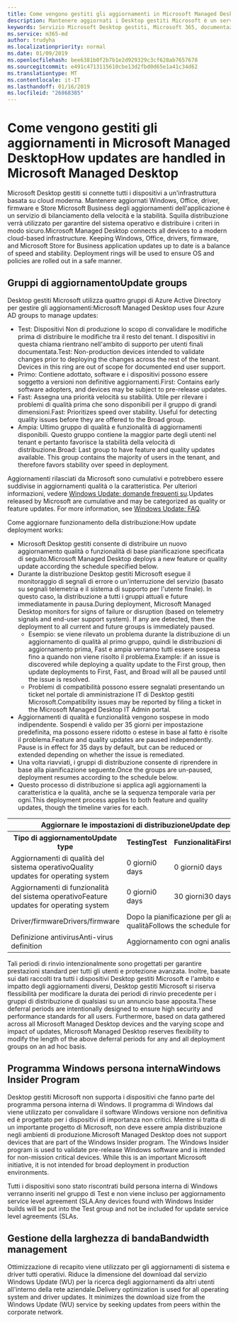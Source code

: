 ```yaml
---
title: Come vengono gestiti gli aggiornamenti in Microsoft Managed Desktop
description: Mantenere aggiornati i Desktop gestiti Microsoft è un servizio di bilanciamento della velocità e la stabilità.
keywords: Servizio Microsoft Desktop gestiti, Microsoft 365, documentazione
ms.service: m365-md
author: trudyha
ms.localizationpriority: normal
ms.date: 01/09/2019
ms.openlocfilehash: bee6381b0f2b7b1e2d929329c3cf628ab7657678
ms.sourcegitcommit: e491c4713115610cbe13d2fbd0d65e1a41c34d62
ms.translationtype: MT
ms.contentlocale: it-IT
ms.lasthandoff: 01/16/2019
ms.locfileid: "26868385"
---
```

# <a name="how-updates-are-handled-in-microsoft-managed-desktop"></a><span data-ttu-id="5025d-104">Come vengono gestiti gli aggiornamenti in Microsoft Managed Desktop</span><span class="sxs-lookup"><span data-stu-id="5025d-104">How updates are handled in Microsoft Managed Desktop</span></span>


<!--This topic is the target for a "Learn more" link in the Admin Portal (aka.ms/update-rings); do not delete.-->

<!--Update management -->

<span data-ttu-id="5025d-p101">Microsoft Desktop gestiti si connette tutti i dispositivi a un'infrastruttura basata su cloud moderna. Mantenere aggiornati Windows, Office, driver, firmware e Store Microsoft Business degli aggiornamenti dell'applicazione è un servizio di bilanciamento della velocità e la stabilità. Squilla distribuzione verrà utilizzato per garantire del sistema operativo e distribuire i criteri in modo sicuro.</span><span class="sxs-lookup"><span data-stu-id="5025d-p101">Microsoft Managed Desktop connects all devices to a modern cloud-based infrastructure. Keeping Windows, Office, drivers, firmware, and Microsoft Store for Business application updates up to date is a balance of speed and stability. Deployment rings will be used to ensure OS and policies are rolled out in a safe manner.</span></span> 

## <a name="update-groups"></a><span data-ttu-id="5025d-108">Gruppi di aggiornamento</span><span class="sxs-lookup"><span data-stu-id="5025d-108">Update groups</span></span>

<span data-ttu-id="5025d-109">Desktop gestiti Microsoft utilizza quattro gruppi di Azure Active Directory per gestire gli aggiornamenti:</span><span class="sxs-lookup"><span data-stu-id="5025d-109">Microsoft Managed Desktop uses four Azure AD groups to manage updates:</span></span>

- <span data-ttu-id="5025d-p102">Test: Dispositivi Non di produzione lo scopo di convalidare le modifiche prima di distribuire le modifiche tra il resto del tenant. I dispositivi in questa chiama rientrano nell'ambito di supporto per utenti finali documentata.</span><span class="sxs-lookup"><span data-stu-id="5025d-p102">Test: Non-production devices intended to validate changes prior to deploying the changes across the rest of the tenant. Devices in this ring are out of scope for documented end user support.</span></span> 
- <span data-ttu-id="5025d-112">Primo: Contiene adottato, software e i dispositivi possono essere soggetto a versioni non definitive aggiornamenti.</span><span class="sxs-lookup"><span data-stu-id="5025d-112">First: Contains early software adopters, and devices may be subject to pre-release updates.</span></span>
- <span data-ttu-id="5025d-p103">Fast: Assegna una priorità velocità su stabilità. Utile per rilevare i problemi di qualità prima che sono disponibili per il gruppo di grandi dimensioni.</span><span class="sxs-lookup"><span data-stu-id="5025d-p103">Fast: Prioritizes speed over stability. Useful for detecting quality issues before they are offered to the Broad group.</span></span> 
- <span data-ttu-id="5025d-p104">Ampia: Ultimo gruppo di qualità e funzionalità di aggiornamenti disponibili. Questo gruppo contiene la maggior parte degli utenti nel tenant e pertanto favorisce la stabilità della velocità di distribuzione.</span><span class="sxs-lookup"><span data-stu-id="5025d-p104">Broad: Last group to have feature and quality updates available. This group contains the majority of users in the tenant, and therefore favors stability over speed in deployment.</span></span>

<span data-ttu-id="5025d-p105">Aggiornamenti rilasciati da Microsoft sono cumulativi e potrebbero essere suddivise in aggiornamenti qualità o la caratteristica. Per ulteriori informazioni, vedere [Windows Update: domande frequenti su](https://support.microsoft.com/help/12373/windows-update-faq).</span><span class="sxs-lookup"><span data-stu-id="5025d-p105">Updates released by Microsoft are cumulative and may be categorized as quality or feature updates. For more information, see [Windows Update: FAQ](https://support.microsoft.com/help/12373/windows-update-faq).</span></span> 

<span data-ttu-id="5025d-119">Come aggiornare funzionamento della distribuzione:</span><span class="sxs-lookup"><span data-stu-id="5025d-119">How update deployment works:</span></span>
- <span data-ttu-id="5025d-120">Microsoft Desktop gestiti consente di distribuire un nuovo aggiornamento qualità o funzionalità di base pianificazione specificata di seguito.</span><span class="sxs-lookup"><span data-stu-id="5025d-120">Microsoft Managed Desktop deploys a new feature or quality update according the schedule specified below.</span></span>
- <span data-ttu-id="5025d-p106">Durante la distribuzione Desktop gestiti Microsoft esegue il monitoraggio di segnali di errore o un'interruzione del servizio (basato su segnali telemetria e il sistema di supporto per l'utente finale). In questo caso, la distribuzione a tutti i gruppi attuali e future immediatamente in pausa.</span><span class="sxs-lookup"><span data-stu-id="5025d-p106">During deployment, Microsoft Managed Desktop monitors for signs of failure or disruption (based on telemetry signals and end-user support system). If any are detected, then the deployment to all current and future groups is immediately paused.</span></span>
    - <span data-ttu-id="5025d-123">Esempio: se viene rilevato un problema durante la distribuzione di un aggiornamento di qualità al primo gruppo, quindi le distribuzioni di aggiornamento prima, Fast e ampia verranno tutti essere sospesa fino a quando non viene risolto il problema.</span><span class="sxs-lookup"><span data-stu-id="5025d-123">Example: if an issue is discovered while deploying a quality update to the First group, then update deployments to First, Fast, and Broad will all be paused until the issue is resolved.</span></span>
    - <span data-ttu-id="5025d-124">Problemi di compatibilità possono essere segnalati presentando un ticket nel portale di amministrazione IT di Desktop gestiti Microsoft.</span><span class="sxs-lookup"><span data-stu-id="5025d-124">Compatibility issues may be reported by filing a ticket in the Microsoft Managed Desktop IT Admin portal.</span></span>
- <span data-ttu-id="5025d-p107">Aggiornamenti di qualità e funzionalità vengono sospese in modo indipendente. Sospendi è valido per 35 giorni per impostazione predefinita, ma possono essere ridotto o estese in base al fatto è risolte il problema.</span><span class="sxs-lookup"><span data-stu-id="5025d-p107">Feature and quality updates are paused independently. Pause is in effect for 35 days by default, but can be reduced or extended depending on whether the issue is remediated.</span></span>
- <span data-ttu-id="5025d-127">Una volta riavviati, i gruppi di distribuzione consente di riprendere in base alla pianificazione seguente.</span><span class="sxs-lookup"><span data-stu-id="5025d-127">Once the groups are un-paused, deployment resumes according to the schedule below.</span></span>
- <span data-ttu-id="5025d-128">Questo processo di distribuzione si applica agli aggiornamenti la caratteristica e la qualità, anche se la sequenza temporale varia per ogni.</span><span class="sxs-lookup"><span data-stu-id="5025d-128">This deployment process applies to both feature and quality updates, though the timeline varies for each.</span></span>

<table>
<tr><th colspan="5"><span data-ttu-id="5025d-129">Aggiornare le impostazioni di distribuzione</span><span class="sxs-lookup"><span data-stu-id="5025d-129">Update deployment settings</span></span></th></tr>
<tr><th><span data-ttu-id="5025d-130">Tipo di aggiornamento</span><span class="sxs-lookup"><span data-stu-id="5025d-130">Update type</span></span></th><th><span data-ttu-id="5025d-131">Testing</span><span class="sxs-lookup"><span data-stu-id="5025d-131">Test</span></span></th><th><span data-ttu-id="5025d-132">Funzionalità</span><span class="sxs-lookup"><span data-stu-id="5025d-132">First</span></span></th><th><span data-ttu-id="5025d-133">Fast</span><span class="sxs-lookup"><span data-stu-id="5025d-133">Fast</span></span></th><th><span data-ttu-id="5025d-134">Ampia</span><span class="sxs-lookup"><span data-stu-id="5025d-134">Broad</span></span></th></tr>
<tr><td><span data-ttu-id="5025d-135">Aggiornamenti di qualità del sistema operativo</span><span class="sxs-lookup"><span data-stu-id="5025d-135">Quality updates for operating system</span></span></td><td><span data-ttu-id="5025d-136">0 giorni</span><span class="sxs-lookup"><span data-stu-id="5025d-136">0 days</span></span></td><td><span data-ttu-id="5025d-137">0 giorni</span><span class="sxs-lookup"><span data-stu-id="5025d-137">0 days</span></span></td><td><span data-ttu-id="5025d-138">0 giorni</span><span class="sxs-lookup"><span data-stu-id="5025d-138">0 days</span></span></td><td><span data-ttu-id="5025d-139">3 giorni</span><span class="sxs-lookup"><span data-stu-id="5025d-139">3 days</span></span></td></tr>
<tr><td><span data-ttu-id="5025d-140">Aggiornamenti di funzionalità del sistema operativo</span><span class="sxs-lookup"><span data-stu-id="5025d-140">Feature updates for operating system</span></span></td><td><span data-ttu-id="5025d-141">0 giorni</span><span class="sxs-lookup"><span data-stu-id="5025d-141">0 days</span></span></td><td><span data-ttu-id="5025d-142">30 giorni</span><span class="sxs-lookup"><span data-stu-id="5025d-142">30 days</span></span></td><td><span data-ttu-id="5025d-143">60 giorni</span><span class="sxs-lookup"><span data-stu-id="5025d-143">60 days</span></span></td><td><span data-ttu-id="5025d-144">90 giorni</span><span class="sxs-lookup"><span data-stu-id="5025d-144">90 days</span></span></td></tr>
<tr><td><span data-ttu-id="5025d-145">Driver/firmware</span><span class="sxs-lookup"><span data-stu-id="5025d-145">Drivers/firmware</span></span></td><td colspan="4"><span data-ttu-id="5025d-146">Dopo la pianificazione per gli aggiornamenti di qualità</span><span class="sxs-lookup"><span data-stu-id="5025d-146">Follows the schedule for quality updates</span></span></td></tr>
<tr><td><span data-ttu-id="5025d-147">Definizione antivirus</span><span class="sxs-lookup"><span data-stu-id="5025d-147">Anti-virus definition</span></span></td><td colspan="4"><span data-ttu-id="5025d-148">Aggiornamento con ogni analisi</span><span class="sxs-lookup"><span data-stu-id="5025d-148">Updated with each scan</span></span></td></tr>
</table>

<span data-ttu-id="5025d-p108">Tali periodi di rinvio intenzionalmente sono progettati per garantire prestazioni standard per tutti gli utenti e protezione avanzata. Inoltre, basate sui dati raccolti tra tutti i dispositivi Desktop gestiti Microsoft e l'ambito e impatto degli aggiornamenti diversi, Desktop gestiti Microsoft si riserva flessibilità per modificare la durata dei periodi di rinvio precedente per i gruppi di distribuzione di qualsiasi su un annuncio base apposita.</span><span class="sxs-lookup"><span data-stu-id="5025d-p108">These deferral periods are intentionally designed to ensure high security and performance standards for all users. Furthermore, based on data gathered across all Microsoft Managed Desktop devices and the varying scope and impact of updates, Microsoft Managed Desktop reserves flexibility to modify the length of the above deferral periods for any and all deployment groups on an ad hoc basis.</span></span>

## <a name="windows-insider-program"></a><span data-ttu-id="5025d-151">Programma Windows persona interna</span><span class="sxs-lookup"><span data-stu-id="5025d-151">Windows Insider Program</span></span>

<span data-ttu-id="5025d-p109">Desktop gestiti Microsoft non supporta i dispositivi che fanno parte del programma persona interna di Windows. Il programma di Windows dal viene utilizzato per convalidare il software Windows versione non definitiva ed è progettato per i dispositivi di importanza non critici. Mentre si tratta di un importante progetto di Microsoft, non deve essere ampia distribuzione negli ambienti di produzione.</span><span class="sxs-lookup"><span data-stu-id="5025d-p109">Microsoft Managed Desktop does not support devices that are part of the Windows Insider program. The Windows Insider program is used to validate pre-release Windows software and is intended for non-mission critical devices. While this is an important Microsoft initiative, it is not intended for broad deployment in production environments.</span></span> 

<span data-ttu-id="5025d-155">Tutti i dispositivi sono stato riscontrati build persona interna di Windows verranno inseriti nel gruppo di Test e non viene incluso per aggiornamento service level agreement (SLA.</span><span class="sxs-lookup"><span data-stu-id="5025d-155">Any devices found with Windows Insider builds will be put into the Test group and not be included for update service level agreements (SLAs.</span></span>

## <a name="bandwidth-management"></a><span data-ttu-id="5025d-156">Gestione della larghezza di banda</span><span class="sxs-lookup"><span data-stu-id="5025d-156">Bandwidth management</span></span>

<span data-ttu-id="5025d-p110">Ottimizzazione di recapito viene utilizzato per gli aggiornamenti di sistema e driver tutti operativi. Riduce la dimensione del download dal servizio Windows Update (WU) per la ricerca degli aggiornamenti da altri utenti all'interno della rete aziendale.</span><span class="sxs-lookup"><span data-stu-id="5025d-p110">Delivery optimization is used for all operating system and driver updates. It minimizes the download size from the Windows Update (WU) service by seeking updates from peers within the corporate network.</span></span>


